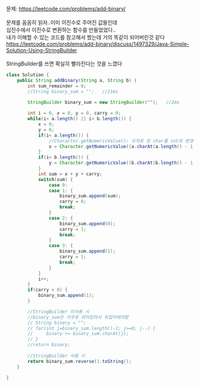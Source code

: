문제: https://leetcode.com/problems/add-binary/<br>
<br>
문제를 꼼꼼히 읽자..이미 이진수로 주어진 값들인데<br>
십진수에서 이진수로 변환하는 함수를 만들었었다..<br>
내가 이해할 수 있는 코드를 참고해서 짰는데 거의 똑같이 되어버린것 같다<br>
https://leetcode.com/problems/add-binary/discuss/1497329/Java-Simple-Solution-Using-StringBuilder<br>
<br>
StringBuilder를 쓰면 확실히 빨라진다는 것을 느꼈다
<br>
```java
class Solution {
    public String addBinary(String a, String b) {
        int sum_remainder = 0;
        //String binary_sum = "";   //11ms

        StringBuilder binary_sum = new StringBuilder("");   //2ms
        
        int i = 0, x = 0, y = 0, carry = 0;
        while(i< a.length() || i< b.length()) {
            x = 0;
            y = 0;
            if(i< a.length()) {
                //Character.getNumericValue(): 숫자로 된 char를 int로 변경
                x = Character.getNumericValue((a.charAt(a.length() - 1 - i)));
            }
            if(i< b.length()) {
                y = Character.getNumericValue((b.charAt(b.length() - 1 - i)));
            }
            int sum = x + y + carry;
            switch(sum) {
                case 0:
                case 1: {
                    binary_sum.append(sum);
                    carry = 0;
                    break;
                }
                case 2: {
                    binary_sum.append(0);
                    carry = 1;
                    break;
                }
                case 3: {
                    binary_sum.append(1);
                    carry = 1;
                    break;
                }
            }
            i++;
        }
        if(carry > 0) {
            binary_sum.append(1);
        }

        //StringBuilder 미사용 시
        //binary_sum은 거꾸로 되어있어서 뒤집어줘야함
        // String binary = "";
        // for(int j=binary_sum.length()-1; j>=0; j--) {
        //     binary += binary_sum.charAt(j);
        // }
        //return binary;
        
        //StringBuilder 사용 시
        return binary_sum.reverse().toString();
    }

}
```
